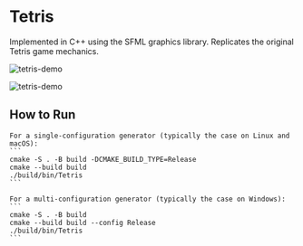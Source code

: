 # Tetris
Implemented in C++ using the SFML graphics library. Replicates the original Tetris game mechanics.

![tetris-demo](https://github.com/Kevin-Duignan/Tetris/assets/109869834/b1838253-69d6-4397-a93b-dbadf38288db)

![tetris-demo](https://github.com/Kevin-Duignan/Tetris/assets/109869834/bd1805b0-a321-4f5b-8c5d-d8660f6b43e9)

## How to Run
    For a single-configuration generator (typically the case on Linux and macOS):
    ```
    cmake -S . -B build -DCMAKE_BUILD_TYPE=Release
    cmake --build build
    ./build/bin/Tetris
    ```

    For a multi-configuration generator (typically the case on Windows):
    ```
    cmake -S . -B build
    cmake --build build --config Release
    ./build/bin/Tetris
    ```
